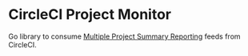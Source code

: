 # CircleCI Project Monitor

Go library to consume [Multiple Project Summary Reporting](https://github.com/erikdoe/ccmenu/wiki/Multiple-Project-Summary-Reporting-Standard) feeds from CircleCI. 
